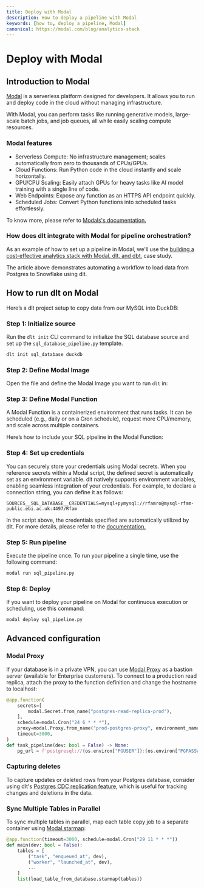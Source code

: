 ```yaml
---
title: Deploy with Modal
description: How to deploy a pipeline with Modal
keywords: [how to, deploy a pipeline, Modal]
canonical: https://modal.com/blog/analytics-stack
---
```


# Deploy with Modal

## Introduction to Modal

[Modal](https://modal.com/) is a serverless platform designed for developers. It allows you to run and deploy code in the cloud without managing infrastructure.

With Modal, you can perform tasks like running generative models, large-scale batch jobs, and job queues, all while easily scaling compute resources.

### Modal features

- Serverless Compute: No infrastructure management; scales automatically from zero to thousands of CPUs/GPUs.
- Cloud Functions: Run Python code in the cloud instantly and scale horizontally.
- GPU/CPU Scaling: Easily attach GPUs for heavy tasks like AI model training with a single line of code.
- Web Endpoints: Expose any function as an HTTPS API endpoint quickly.
- Scheduled Jobs: Convert Python functions into scheduled tasks effortlessly.

To know more, please refer to [Modals's documentation.](https://modal.com/docs)


### How does dlt integrate with Modal for pipeline orchestration?

As an example of how to set up a pipeline in Modal, we'll use the [building a cost-effective analytics stack with Modal, dlt, and dbt.](https://modal.com/blog/analytics-stack) case study.

The article above demonstrates automating a workflow to load data from Postgres to Snowflake using dlt.

## How to run dlt on Modal

Here’s a dlt project setup to copy data from our MySQL into DuckDB:

### Step 1: Initialize source
Run the `dlt init` CLI command to initialize the SQL database source and set up the `sql_database_pipeline.py` template.
```sh
dlt init sql_database duckdb
```

### Step 2: Define Modal Image
Open the file and define the Modal Image you want to run `dlt` in:
<!--@@@DLT_SNIPPET ./deploy_snippets/deploy-with-modal-snippets.py::modal_image-->

### Step 3: Define Modal Function
A Modal Function is a containerized environment that runs tasks.
It can be scheduled (e.g., daily or on a Cron schedule), request more CPU/memory, and scale across
multiple containers.

Here’s how to include your SQL pipeline in the Modal Function:

<!--@@@DLT_SNIPPET ./deploy_snippets/deploy-with-modal-snippets.py::modal_function-->

### Step 4: Set up credentials
You can securely store your credentials using Modal secrets. When you reference secrets within a Modal script,
the defined secret is automatically set as an environment variable. dlt natively supports environment variables,
enabling seamless integration of your credentials. For example, to declare a connection string, you can define it as follows:
```text
SOURCES__SQL_DATABASE__CREDENTIALS=mysql+pymysql://rfamro@mysql-rfam-public.ebi.ac.uk:4497/Rfam
```
In the script above, the credentials specified are automatically utilized by dlt.
For more details, please refer to the [documentation.](../../general-usage/credentials/setup#environment-variables)

### Step 5: Run pipeline
Execute the pipeline once.
To run your pipeline a single time, use the following command:
```sh
modal run sql_pipeline.py
```

### Step 6: Deploy
If you want to deploy your pipeline on Modal for continuous execution or scheduling, use this command:
```sh
modal deploy sql_pipeline.py
```

## Advanced configuration
### Modal Proxy

If your database is in a private VPN, you can use [Modal Proxy](https://modal.com/docs/reference/modal.Proxy) as a bastion server (available for Enterprise customers).
To connect to a production read replica, attach the proxy to the function definition and change the hostname to localhost:
```py
@app.function(
    secrets=[
        modal.Secret.from_name("postgres-read-replica-prod"),
    ],
    schedule=modal.Cron("24 6 * * *"),
    proxy=modal.Proxy.from_name("prod-postgres-proxy", environment_name="main"),
    timeout=3000,
)
def task_pipeline(dev: bool = False) -> None:
    pg_url = f'postgresql://{os.environ["PGUSER"]}:{os.environ["PGPASSWORD"]}@localhost:{os.environ["PGPORT"]}/{os.environ["PGDATABASE"]}'
```

### Capturing deletes
To capture updates or deleted rows from your Postgres database, consider using dlt's [Postgres CDC replication feature](../../dlt-ecosystem/verified-sources/pg_replication), which is
useful for tracking changes and deletions in the data.

### Sync Multiple Tables in Parallel
To sync multiple tables in parallel, map each table copy job to a separate container using [Modal.starmap](https://modal.com/docs/reference/modal.Function#starmap):

```py
@app.function(timeout=3000, schedule=modal.Cron("29 11 * * *"))
def main(dev: bool = False):
    tables = [
        ("task", "enqueued_at", dev),
        ("worker", "launched_at", dev),
        ...
    ]
    list(load_table_from_database.starmap(tables))
```